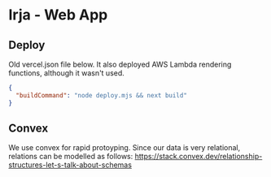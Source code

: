 # Irja - Web App

## Deploy
Old vercel.json file below. It also deployed AWS Lambda rendering functions, although it wasn't used.
```json
{
  "buildCommand": "node deploy.mjs && next build"
}
```

## Convex
We use convex for rapid protoyping. Since our data is very relational, relations can be modelled as follows: 
https://stack.convex.dev/relationship-structures-let-s-talk-about-schemas